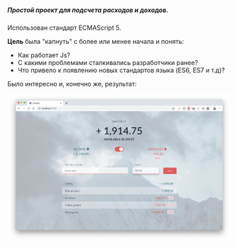 ##### Простой проект для подсчета расходов и доходов.

Использован стандарт ECMAScript 5.

**Цель** была "капнуть" с более или менее начала и понять:
 * Как работает Js?
 * С какими проблемами сталкивались разработчики ранее?
 * Что привело к появлению новых стандартов языка (ES6, ES7 и т.д)?


Было интересно и, конечно же, результат:

![](https://raw.githubusercontent.com/vfadeev89/budgety/master/thumbnail-min.png)